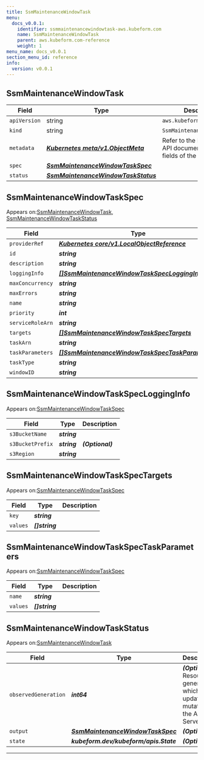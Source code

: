 ```yaml
---
title: SsmMaintenanceWindowTask
menu:
  docs_v0.0.1:
    identifier: ssmmaintenancewindowtask-aws.kubeform.com
    name: SsmMaintenanceWindowTask
    parent: aws.kubeform.com-reference
    weight: 1
menu_name: docs_v0.0.1
section_menu_id: reference
info:
  version: v0.0.1
---
```


## SsmMaintenanceWindowTask
| Field | Type | Description |
| ------ | ----- | ----------- |
| `apiVersion` | string | `aws.kubeform.com/v1alpha1` |
|    `kind` | string | `SsmMaintenanceWindowTask` |
| `metadata` | ***[Kubernetes meta/v1.ObjectMeta](https://kubernetes.io/docs/reference/generated/kubernetes-api/v1.13/#objectmeta-v1-meta)***|Refer to the Kubernetes API documentation for the fields of the `metadata` field.|
| `spec` | ***[SsmMaintenanceWindowTaskSpec](#ssmmaintenancewindowtaskspec)***||
| `status` | ***[SsmMaintenanceWindowTaskStatus](#ssmmaintenancewindowtaskstatus)***||
## SsmMaintenanceWindowTaskSpec

Appears on:[SsmMaintenanceWindowTask](#ssmmaintenancewindowtask), [SsmMaintenanceWindowTaskStatus](#ssmmaintenancewindowtaskstatus)

| Field | Type | Description |
| ------ | ----- | ----------- |
| `providerRef` | ***[Kubernetes core/v1.LocalObjectReference](https://kubernetes.io/docs/reference/generated/kubernetes-api/v1.13/#localobjectreference-v1-core)***||
| `id` | ***string***||
| `description` | ***string***| ***(Optional)*** |
| `loggingInfo` | ***[[]SsmMaintenanceWindowTaskSpecLoggingInfo](#ssmmaintenancewindowtaskspeclogginginfo)***| ***(Optional)*** |
| `maxConcurrency` | ***string***||
| `maxErrors` | ***string***||
| `name` | ***string***| ***(Optional)*** |
| `priority` | ***int***| ***(Optional)*** |
| `serviceRoleArn` | ***string***||
| `targets` | ***[[]SsmMaintenanceWindowTaskSpecTargets](#ssmmaintenancewindowtaskspectargets)***||
| `taskArn` | ***string***||
| `taskParameters` | ***[[]SsmMaintenanceWindowTaskSpecTaskParameters](#ssmmaintenancewindowtaskspectaskparameters)***| ***(Optional)*** |
| `taskType` | ***string***||
| `windowID` | ***string***||
## SsmMaintenanceWindowTaskSpecLoggingInfo

Appears on:[SsmMaintenanceWindowTaskSpec](#ssmmaintenancewindowtaskspec)

| Field | Type | Description |
| ------ | ----- | ----------- |
| `s3BucketName` | ***string***||
| `s3BucketPrefix` | ***string***| ***(Optional)*** |
| `s3Region` | ***string***||
## SsmMaintenanceWindowTaskSpecTargets

Appears on:[SsmMaintenanceWindowTaskSpec](#ssmmaintenancewindowtaskspec)

| Field | Type | Description |
| ------ | ----- | ----------- |
| `key` | ***string***||
| `values` | ***[]string***||
## SsmMaintenanceWindowTaskSpecTaskParameters

Appears on:[SsmMaintenanceWindowTaskSpec](#ssmmaintenancewindowtaskspec)

| Field | Type | Description |
| ------ | ----- | ----------- |
| `name` | ***string***||
| `values` | ***[]string***||
## SsmMaintenanceWindowTaskStatus

Appears on:[SsmMaintenanceWindowTask](#ssmmaintenancewindowtask)

| Field | Type | Description |
| ------ | ----- | ----------- |
| `observedGeneration` | ***int64***| ***(Optional)*** Resource generation, which is updated on mutation by the API Server.|
| `output` | ***[SsmMaintenanceWindowTaskSpec](#ssmmaintenancewindowtaskspec)***| ***(Optional)*** |
| `state` | ***kubeform.dev/kubeform/apis.State***| ***(Optional)*** |
---
